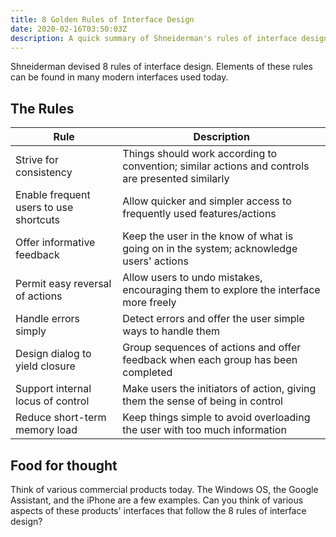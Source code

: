 ```yaml
---
title: 8 Golden Rules of Interface Design
date: 2020-02-16T03:50:03Z
description: A quick summary of Shneiderman's rules of interface design.
---
```


Shneiderman devised 8 rules of interface design. Elements of these rules can be found in many modern interfaces used today.

## The Rules
| Rule                                   | Description                                                                                      |
| -------------------------------------- | ------------------------------------------------------------------------------------------------ |
| Strive for consistency                 | Things should work according to convention; similar actions and controls are presented similarly |
| Enable frequent users to use shortcuts | Allow quicker and simpler access to frequently used features/actions                             |
| Offer informative feedback             | Keep the user in the know of what is going on in the system; acknowledge users' actions          |
| Permit easy reversal of actions        | Allow users to undo mistakes, encouraging them to explore the interface more freely              |
| Handle errors simply                   | Detect errors and offer the user simple ways to handle them                                      |
| Design dialog to yield closure         | Group sequences of actions and offer feedback when each group has been completed                 |
| Support internal locus of control      | Make users the initiators of action, giving them the sense of being in control                   |
| Reduce short-term memory load          | Keep things simple to avoid overloading the user with too much information                       |

## Food for thought
Think of various commercial products today. The Windows OS, the Google Assistant, and the iPhone are a few examples. Can you think of various aspects of these products' interfaces that follow the 8 rules of interface design?